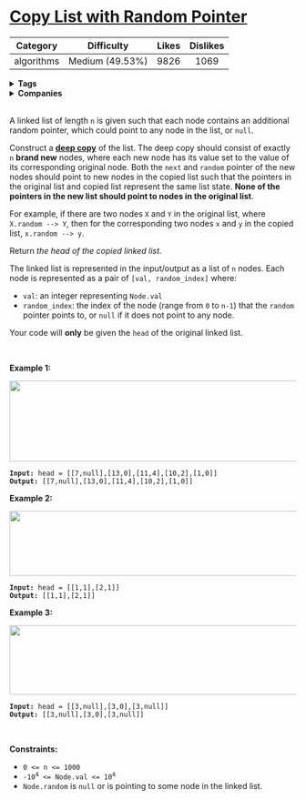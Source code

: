 # [Copy List with Random Pointer](https://leetcode.com/problems/copy-list-with-random-pointer/description/)

| Category | Difficulty | Likes | Dislikes |
| :------: | :--------: | :---: | :------: |
| algorithms | Medium (49.53%) | 9826 | 1069 |

<details>
  <summary><strong>Tags</strong></summary>

  [hash-table](https://leetcode.com/tag/hash-table) | [linked-list](https://leetcode.com/tag/linked-list)

</details>

<details>
  <summary><strong>Companies</strong></summary>

  amazon | bloomberg | microsoft | uber

</details>
<br />
<p>A linked list of length <code>n</code> is given such that each node contains an additional random pointer, which could point to any node in the list, or <code>null</code>.</p>

<p>Construct a <a href="https://en.wikipedia.org/wiki/Object_copying#Deep_copy" target="_blank"><strong>deep copy</strong></a> of the list. The deep copy should consist of exactly <code>n</code> <strong>brand new</strong> nodes, where each new node has its value set to the value of its corresponding original node. Both the <code>next</code> and <code>random</code> pointer of the new nodes should point to new nodes in the copied list such that the pointers in the original list and copied list represent the same list state. <strong>None of the pointers in the new list should point to nodes in the original list</strong>.</p>

<p>For example, if there are two nodes <code>X</code> and <code>Y</code> in the original list, where <code>X.random --&gt; Y</code>, then for the corresponding two nodes <code>x</code> and <code>y</code> in the copied list, <code>x.random --&gt; y</code>.</p>

<p>Return <em>the head of the copied linked list</em>.</p>

<p>The linked list is represented in the input/output as a list of <code>n</code> nodes. Each node is represented as a pair of <code>[val, random_index]</code> where:</p>

<ul>
  <li><code>val</code>: an integer representing <code>Node.val</code></li>
  <li><code>random_index</code>: the index of the node (range from <code>0</code> to <code>n-1</code>) that the <code>random</code> pointer points to, or <code>null</code> if it does not point to any node.</li>
</ul>

<p>Your code will <strong>only</strong> be given the <code>head</code> of the original linked list.</p>

<p>&nbsp;</p>
<p><strong>Example 1:</strong></p>
<img alt="" src="https://assets.leetcode.com/uploads/2019/12/18/e1.png" style="width: 700px; height: 142px;" />
<pre><code><strong>Input:</strong> head = [[7,null],[13,0],[11,4],[10,2],[1,0]]
<strong>Output:</strong> [[7,null],[13,0],[11,4],[10,2],[1,0]]</code></pre>

<p><strong>Example 2:</strong></p>
<img alt="" src="https://assets.leetcode.com/uploads/2019/12/18/e2.png" style="width: 700px; height: 114px;" />
<pre><code><strong>Input:</strong> head = [[1,1],[2,1]]
<strong>Output:</strong> [[1,1],[2,1]]</code></pre>

<p><strong>Example 3:</strong></p>

<p><strong><img alt="" src="https://assets.leetcode.com/uploads/2019/12/18/e3.png" style="width: 700px; height: 122px;" /></strong></p>

<pre><code><strong>Input:</strong> head = [[3,null],[3,0],[3,null]]
<strong>Output:</strong> [[3,null],[3,0],[3,null]]</code></pre>

<p>&nbsp;</p>
<p><strong>Constraints:</strong></p>

<ul>
  <li><code>0 &lt;= n &lt;= 1000</code></li>
  <li><code>-10<sup>4</sup> &lt;= Node.val &lt;= 10<sup>4</sup></code></li>
  <li><code>Node.random</code> is <code>null</code> or is pointing to some node in the linked list.</li>
</ul>


